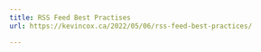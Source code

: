 ```yaml
---
title: RSS Feed Best Practises
url: https://kevincox.ca/2022/05/06/rss-feed-best-practices/

---
```

